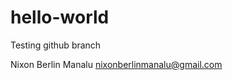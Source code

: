 hello-world
===================================================
Testing github branch

Nixon Berlin Manalu
nixonberlinmanalu@gmail.com

